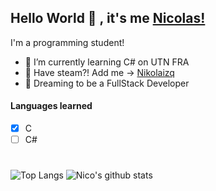 ## Hello World 👋 , it's me [Nicolas!](http://github.com/Nicodc96)
I'm a programming student!<br>

- 🌱 I’m currently learning C# on UTN FRA
- 👾 Have steam?! Add me -> [Nikolaizq](http://steamcommunity.com/id/nikolaizq)
- 🧐 Dreaming to be a FullStack Developer

#### Languages learned
- [x] C <br>
- [ ] C# <br>

#
![Top Langs](https://github-readme-stats.vercel.app/api/top-langs/?username=Nicodc96)[](https://github.com/Nicodc96/github-readme-stats)
![Nico's github stats](https://github-readme-stats.vercel.app/api?username=Nicodc96)
